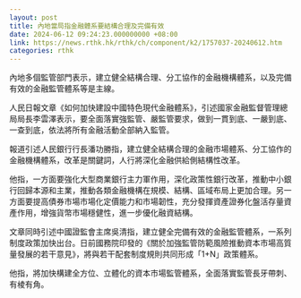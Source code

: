 ```yaml
---
layout: post
title: 內地當局指金融體系要結構合理及完備有效
date: 2024-06-12 09:24:23.000000000 +08:00
link: https://news.rthk.hk/rthk/ch/component/k2/1757037-20240612.htm
categories: rthk
---
```


內地多個監管部門表示，建立健全結構合理、分工協作的金融機構體系，以及完備有效的金融監管體系等是主線。

人民日報文章《如何加快建設中國特色現代金融體系》，引述國家金融監督管理總局局長李雲澤表示，要全面落實強監管、嚴監管要求，做到一貫到底、一嚴到底、一查到底，依法將所有金融活動全部納入監管。

報道引述人民銀行行長潘功勝指，建立健全結構合理的金融市場體系、分工協作的金融機構體系，改革是關鍵詞，人行將深化金融供給側結構性改革。

他指，一方面要強化大型商業銀行主力軍作用，深化政策性銀行改革，推動中小銀行回歸本源和主業，推動各類金融機構在規模、結構、區域布局上更加合理。另一方面要提高債券市場市場化定價能力和市場韌性，充分發揮資產證券化盤活存量資產作用，增強貨幣市場穩健性，進一步優化融資結構。

文章同時引述中國證監會主席吳清指，建立健全完備有效的金融監管體系，一系列制度政策加快出台。日前國務院印發的《關於加強監管防範風險推動資本市場高質量發展的若干意見》，將與若干配套制度規則共同形成「1+N」政策體系。

他指，將加快構建全方位、立體化的資本市場監管體系，全面落實監管長牙帶刺、有棱有角。
